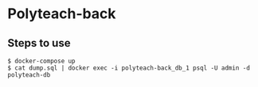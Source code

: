 # Polyteach-back

## Steps to use

```
$ docker-compose up
$ cat dump.sql | docker exec -i polyteach-back_db_1 psql -U admin -d polyteach-db
```
